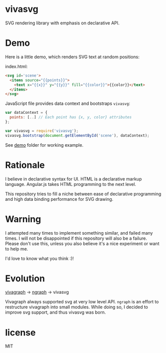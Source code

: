 # vivasvg

SVG rendering library with emphasis on declarative API. 

# Demo

Here is a little demo, which renders SVG text at random positions:

index.html:

``` html
<svg id='scene'>
  <items source="{{points}}">
    <text x="{{x}}" y="{{y}}" fill="{{color}}">{{color}}</text>
  </items>
</svg>
```

JavaScript file provides data context and bootstraps `vivasvg`:

``` js
var dataContext = {
  points: [..] // Each point has {x, y, color} attributes
};

var vivasvg = require('vivasvg');
vivasvg.bootstrap(document.getElementById('scene'), dataContext);
```

See [demo](./demo) folder for working example.

# Rationale

I believe in declarative syntax for UI. HTML is a declarative markup language.
Angular.js takes HTML programming to the next level.

This repository tries to fill a niche between ease of declarative programming
and high data binding performance for SVG drawing.

# Warning

I attempted many times to implement something similar, and failed many times.
I will not be disappointed if this repository will also be a failure. Please
don't use this, unless you also believe it's a nice experiment or want to help me.

I'd love to know what you think :)!

# Evolution

[vivagraph](https://github.com/anvaka/VivaGraphJS) -> [ngraph](https://github.com/anvaka/ngraph) -> vivasvg

Vivagraph always supported svg at very low level API. `ngraph` is an effort
to restructure vivagraph into small modules. While doing so, I decided to improve
svg support, and thus vivasvg was born.

# license

MIT
